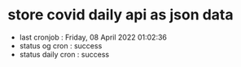 # store covid daily api as json data

- last cronjob : Friday, 08 April 2022 01:02:36
- status og cron : success
- status daily cron : success
      
      